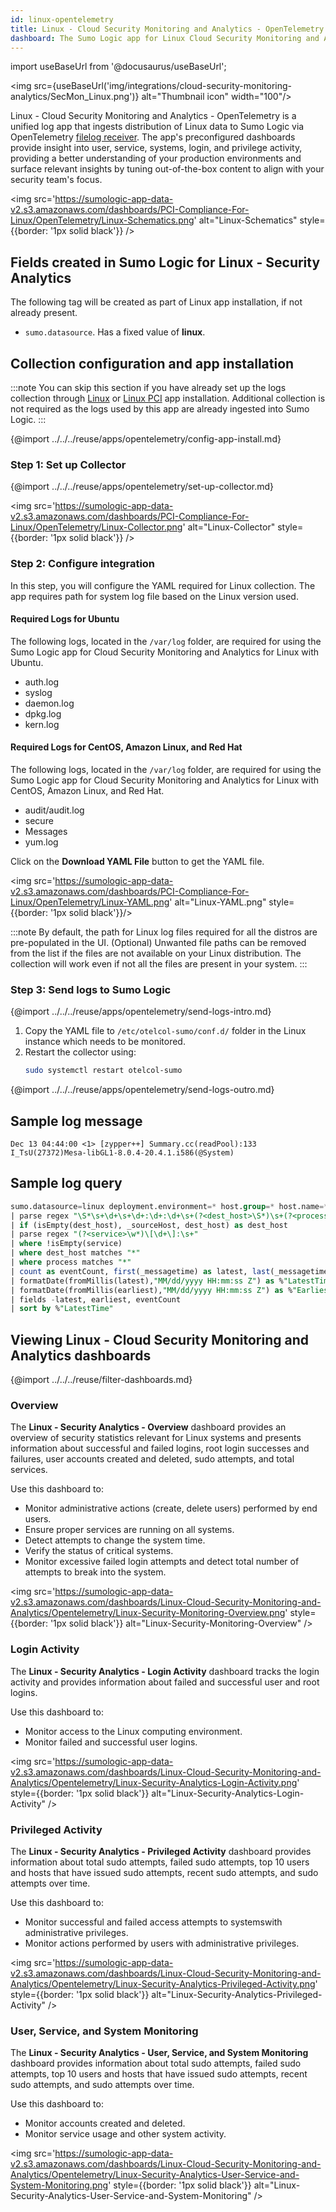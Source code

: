 ```yaml
---
id: linux-opentelemetry
title: Linux - Cloud Security Monitoring and Analytics - OpenTelemetry
dashboard: The Sumo Logic app for Linux Cloud Security Monitoring and Analytics - OpenTelemetry provides better understanding of your production environments, and surface relevant insights by tuning out-of-the-box content to align with your security team’s focus
---
```


import useBaseUrl from '@docusaurus/useBaseUrl';

<img src={useBaseUrl('img/integrations/cloud-security-monitoring-analytics/SecMon_Linux.png')} alt="Thumbnail icon" width="100"/>

Linux - Cloud Security Monitoring and Analytics - OpenTelemetry is a unified log app that ingests distribution of Linux data to Sumo Logic via OpenTelemetry [filelog receiver](https://github.com/open-telemetry/opentelemetry-collector-contrib/tree/main/receiver/filelogreceiver). The app's preconfigured dashboards provide insight into user, service, systems, login, and privilege activity, providing a better understanding of your production environments and surface relevant insights by tuning out-of-the-box content to align with your security team's focus.

<img src='https://sumologic-app-data-v2.s3.amazonaws.com/dashboards/PCI-Compliance-For-Linux/OpenTelemetry/Linux-Schematics.png' alt="Linux-Schematics" style={{border: '1px solid black'}} />

## Fields created in Sumo Logic for Linux - Security Analytics

The following tag will be created as part of Linux app installation, if not already present. 

- `sumo.datasource`. Has a fixed value of **linux**.

## Collection configuration and app installation

:::note
You can skip this section if you have already set up the logs collection through [Linux](/docs/integrations/hosts-operating-systems/opentelemetry/linux-opentelemetry/) or [Linux PCI](/docs/integrations/pci-compliance/opentelemetry/linux-opentelemetry) app installation. Additional collection is not required as the logs used by this app are already ingested into Sumo Logic.
:::

{@import ../../../reuse/apps/opentelemetry/config-app-install.md}

### Step 1: Set up Collector

{@import ../../../reuse/apps/opentelemetry/set-up-collector.md}

<img src='https://sumologic-app-data-v2.s3.amazonaws.com/dashboards/PCI-Compliance-For-Linux/OpenTelemetry/Linux-Collector.png' alt="Linux-Collector" style={{border: '1px solid black'}} />

### Step 2: Configure integration

In this step, you will configure the YAML required for Linux collection. The app requires path for system log file based on the Linux version used.

#### Required Logs for Ubuntu

The following logs, located in the `/var/log` folder, are required for using the Sumo Logic app for Cloud Security Monitoring and Analytics for Linux with Ubuntu.

- auth.log
- syslog
- daemon.log
- dpkg.log
- kern.log

#### Required Logs for CentOS, Amazon Linux, and Red Hat

The following logs, located in the `/var/log` folder, are required for using the Sumo Logic app for Cloud Security Monitoring and Analytics for Linux with CentOS, Amazon Linux, and Red Hat.

- audit/audit.log
- secure
- Messages
- yum.log 

Click on the **Download YAML File** button to get the YAML file.

<img src='https://sumologic-app-data-v2.s3.amazonaws.com/dashboards/PCI-Compliance-For-Linux/OpenTelemetry/Linux-YAML.png' alt="Linux-YAML.png" style={{border: '1px solid black'}}/>

:::note
By default, the path for Linux log files required for all the distros are pre-populated in the UI. (Optional) Unwanted file paths can be removed from the list if the files are not available on your Linux distribution. The collection will work even if not all the files are present in your system.
:::

### Step 3: Send logs to Sumo Logic

{@import ../../../reuse/apps/opentelemetry/send-logs-intro.md}

1. Copy the YAML file to `/etc/otelcol-sumo/conf.d/` folder in the Linux instance which needs to be monitored.
2. Restart the collector using:
    ```sh
    sudo systemctl restart otelcol-sumo
    ```

{@import ../../../reuse/apps/opentelemetry/send-logs-outro.md}

## Sample log message

```
Dec 13 04:44:00 <1> [zypper++] Summary.cc(readPool):133 I_TsU(27372)Mesa-libGL1-8.0.4-20.4.1.i586(@System)
```

## Sample log query

```sql
sumo.datasource=linux deployment.environment=* host.group=* host.name=*
| parse regex "\S*\s+\d+\s+\d+:\d+:\d+\s+(?<dest_host>\S*)\s+(?<process>\w*)(?:\[\d+\]:|:)\s*(?<message>.+)$" nodrop
| if (isEmpty(dest_host), _sourceHost, dest_host) as dest_host
| parse regex "(?<service>\w*)\[\d+\]:\s+" 
| where !isEmpty(service)
| where dest_host matches "*"
| where process matches "*"
| count as eventCount, first(_messagetime) as latest, last(_messagetime) as earliest by service, dest_host 
| formatDate(fromMillis(latest),"MM/dd/yyyy HH:mm:ss Z") as %"LatestTime" 
| formatDate(fromMillis(earliest),"MM/dd/yyyy HH:mm:ss Z") as %"EarliestTime" 
| fields -latest, earliest, eventCount
| sort by %"LatestTime" 
```

## Viewing Linux - Cloud Security Monitoring and Analytics dashboards

{@import ../../../reuse/filter-dashboards.md}

### Overview

The **Linux - Security Analytics - Overview** dashboard provides an overview of security statistics relevant for Linux systems and presents information about successful and failed logins, root login successes and failures, user accounts created and deleted, sudo attempts, and total services.

Use this dashboard to:

- Monitor administrative actions (create, delete users) performed by end users.
- Ensure proper services are running on all systems.
- Detect attempts to change the system time.
- Verify the status of critical systems.
- Monitor excessive failed login attempts and detect total number of attempts to break into the system.

<img src='https://sumologic-app-data-v2.s3.amazonaws.com/dashboards/Linux-Cloud-Security-Monitoring-and-Analytics/Opentelemetry/Linux-Security-Monitoring-Overview.png' style={{border: '1px solid black'}} alt="Linux-Security-Monitoring-Overview" />

### Login Activity

The **Linux - Security Analytics - Login Activity** dashboard tracks the login activity and provides information about failed and successful user and root logins.

Use this dashboard to:
- Monitor access to the Linux computing environment.
- Monitor failed and successful user logins.

<img src='https://sumologic-app-data-v2.s3.amazonaws.com/dashboards/Linux-Cloud-Security-Monitoring-and-Analytics/Opentelemetry/Linux-Security-Analytics-Login-Activity.png' style={{border: '1px solid black'}} alt="Linux-Security-Analytics-Login-Activity" />

### Privileged Activity

The **Linux - Security Analytics - Privileged Activity** dashboard provides information about total sudo attempts, failed sudo attempts, top 10 users and hosts that have issued sudo attempts, recent sudo attempts, and sudo attempts over time.

Use this dashboard to:
- Monitor successful and failed access attempts to systemswith administrative privileges. 
- Monitor actions performed by users with administrative privileges.

<img src='https://sumologic-app-data-v2.s3.amazonaws.com/dashboards/Linux-Cloud-Security-Monitoring-and-Analytics/Opentelemetry/Linux-Security-Analytics-Privileged-Activity.png' style={{border: '1px solid black'}} alt="Linux-Security-Analytics-Privileged-Activity" />


### User, Service, and System Monitoring

The **Linux - Security Analytics - User, Service, and System Monitoring** dashboard provides information about total sudo attempts, failed sudo attempts, top 10 users and hosts that have issued sudo attempts, recent sudo attempts, and sudo attempts over time.

Use this dashboard to:
- Monitor accounts created and deleted. 
- Monitor service usage and other system activity.

<img src='https://sumologic-app-data-v2.s3.amazonaws.com/dashboards/Linux-Cloud-Security-Monitoring-and-Analytics/Opentelemetry/Linux-Security-Analytics-User-Service-and-System-Monitoring.png' style={{border: '1px solid black'}} alt="Linux-Security-Analytics-User-Service-and-System-Monitoring" />

